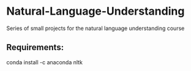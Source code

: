 # Natural-Language-Understanding
Series of small projects for the natural language understanding course


## Requirements:
conda install -c anaconda nltk
